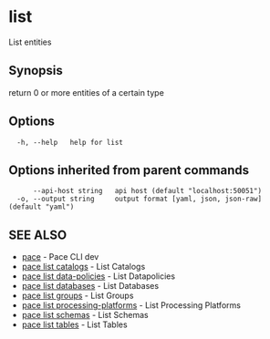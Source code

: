 # list

List entities

## Synopsis

return 0 or more entities of a certain type

## Options

```
  -h, --help   help for list
```

## Options inherited from parent commands

```
      --api-host string   api host (default "localhost:50051")
  -o, --output string     output format [yaml, json, json-raw] (default "yaml")
```

## SEE ALSO

* [pace](pace.md) - Pace CLI dev
* [pace list catalogs](pace\_list\_catalogs.md) - List Catalogs
* [pace list data-policies](pace\_list\_data-policies.md) - List Datapolicies
* [pace list databases](pace\_list\_databases.md) - List Databases
* [pace list groups](pace\_list\_groups.md) - List Groups
* [pace list processing-platforms](pace\_list\_processing-platforms.md) - List Processing Platforms
* [pace list schemas](pace\_list\_schemas.md) - List Schemas
* [pace list tables](pace\_list\_tables.md) - List Tables
